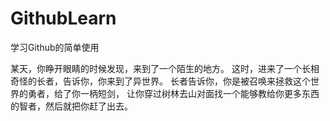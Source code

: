 # GithubLearn
学习Github的简单使用

某天，你睁开眼睛的时候发现，来到了一个陌生的地方。
这时，进来了一个长相奇怪的长者，告诉你，你来到了异世界。
长者告诉你，你是被召唤来拯救这个世界的勇者，给了你一柄短剑，
让你穿过树林去山对面找一个能够教给你更多东西的智者，然后就把你赶了出去。


